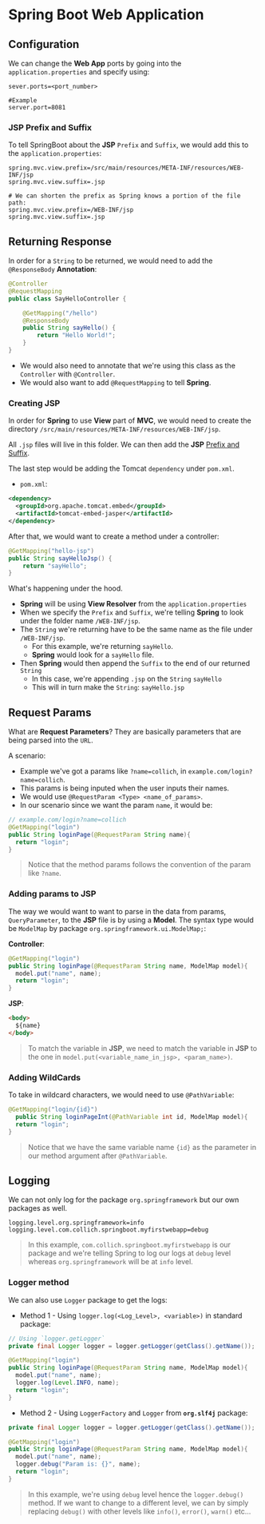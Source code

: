 # Spring Boot Web Application

## Configuration

We can change the **Web App** ports by going into the `application.properties` and specify using:

```properties
sever.ports=<port_number>

#Example
server.port=8081
```

### JSP Prefix and Suffix

To tell SpringBoot about the **JSP** `Prefix` and `Suffix`, we would add this to the `application.properties`:

```properties
spring.mvc.view.prefix=/src/main/resources/META-INF/resources/WEB-INF/jsp
spring.mvc.view.suffix=.jsp

# We can shorten the prefix as Spring knows a portion of the file path:
spring.mvc.view.prefix=/WEB-INF/jsp
spring.mvc.view.suffix=.jsp

```

## Returning Response

In order for a `String` to be returned, we would need to add the `@ResponseBody` **Annotation**:

```Java
@Controller
@RequestMapping
public class SayHelloController {

    @GetMapping("/hello")
    @ResponseBody
    public String sayHello() {
        return "Hello World!";
    }
}
```

- We would also need to annotate that we're using this class as the `Controller` with `@Controller`.
- We would also want to add `@RequestMapping` to tell **Spring**.

### Creating JSP

In order for **Spring** to use **View** part of **MVC**, we would need to create the directory `/src/main/resources/META-INF/resources/WEB-INF/jsp`.

All `.jsp` files will live in this folder. We can then add the **JSP** [Prefix and Suffix](#jsp-prefix-and-suffix).

The last step would be adding the Tomcat `dependency` under `pom.xml`.

- `pom.xml`:

```xml
<dependency>
  <groupId>org.apache.tomcat.embed</groupId>
  <artifactId>tomcat-embed-jasper</artifactId>
</dependency>
```

After that, we would want to create a method under a controller:

```Java
@GetMapping("hello-jsp")
public String sayHelloJsp() {
    return "sayHello";
}
```

What's happening under the hood.

- **Spring** will be using **View Resolver** from the `application.properties`
- When we specify the `Prefix` and `Suffix`, we're telling **Spring** to look under the folder name `/WEB-INF/jsp`.
- The `String` we're returning have to be the same name as the file under `/WEB-INF/jsp`.
  - For this example, we're returning `sayHello`.
  - **Spring** would look for a `sayHello` file.
- Then **Spring** would then append the `Suffix` to the end of our returned `String`
  - In this case, we're appending `.jsp` on the `String` `sayHello`
  - This will in turn make the `String`: `sayHello.jsp`

## Request Params

What are **Request Parameters**? They are basically parameters that are being parsed into the `URL`.

A scenario:

- Example we've got a params like `?name=collich`, in `example.com/login?name=collich`.
- This params is being inputed when the user inputs their names.
- We would use `@RequestParam <Type> <name_of_params>`.
- In our scenario since we want the param `name`, it would be:

```Java
// example.com/login?name=collich
@GetMapping("login")
public String loginPage(@RequestParam String name){
  return "login";
}
```

> Notice that the method params follows the convention of the param like `?name`.

### Adding params to JSP

The way we would want to want to parse in the data from params, `QueryParameter`, to the **JSP** file is by using a **Model**. The syntax type would be `ModelMap` by package `org.springframework.ui.ModelMap;`:

**Controller**:

```Java
@GetMapping("login")
public String loginPage(@RequestParam String name, ModelMap model){
  model.put("name", name);
  return "login";
}
```

**JSP**:

```html
<body>
  ${name}
</body>
```

> To match the variable in **JSP**, we need to match the variable in **JSP** to the one in `model.put(<variable_name_in_jsp>, <param_name>)`.

### Adding WildCards

To take in wildcard characters, we would need to use `@PathVariable`:

```Java
@GetMapping("login/{id}")
  public String loginPageInt(@PathVariable int id, ModelMap model){
  return "login";
}
```

> Notice that we have the same variable name `{id}` as the parameter in our method argument after `@PathVariable`.

## Logging

We can not only log for the package `org.springframework` but our own packages as well.

```properties
logging.level.org.springframework=info
logging.level.com.collich.springboot.myfirstwebapp=debug
```

> In this example, `com.collich.springboot.myfirstwebapp` is our package and we're telling Spring to log our logs at `debug` level whereas `org.springframework` will be at `info` level.

### Logger method

We can also use `Logger` package to get the logs:

- Method 1 - Using `logger.log(<Log_Level>, <variable>)` in standard package:

```Java
// Using `logger.getLogger`
private final Logger logger = logger.getLogger(getClass().getName());

@GetMapping("login")
public String loginPage(@RequestParam String name, ModelMap model){
  model.put("name", name);
  logger.log(Level.INFO, name);
  return "login";
}
```

- Method 2 - Using `LoggerFactory` and `Logger` from **`org.slf4j`** package:

```Java
private final Logger logger = logger.getLogger(getClass().getName());

@GetMapping("login")
public String loginPage(@RequestParam String name, ModelMap model){
  model.put("name", name);
  logger.debug("Param is: {}", name);
  return "login";
}
```

> In this example, we're using `debug` level hence the `logger.debug()` method. If we want to change to a different level, we can by simply replacing `debug()` with other levels like `info()`, `error()`, `warn()` etc...
